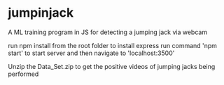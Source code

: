 # jumpinjack
A ML training program in JS for detecting a jumping jack via webcam

run npm install from the root folder to install express
run command 'npm start' to start server and then navigate to 'localhost:3500'

Unzip the Data_Set.zip to get the positive videos of jumping jacks being performed
